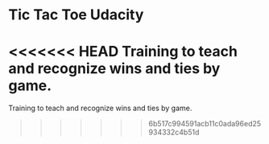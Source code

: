 # Tic Tac Toe Udacity

<<<<<<< HEAD
Training to teach and recognize wins and ties by game.
=======
Training to teach and recognize wins and ties by game.
>>>>>>> 6b517c994591acb11c0ada96ed25934332c4b51d
